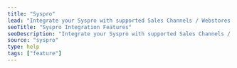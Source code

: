 ```yaml
---
title: "Syspro"
lead: "Integrate your Syspro with supported Sales Channels / Webstores through Stock2Shop"
seoTitle: "Syspro Integration Features"
seoDescription: "Integrate your Syspro with supported Sales Channels / Webstores through Stock2Shop"
source: "syspro"
type: help
tags: ["feature"]
---
```




